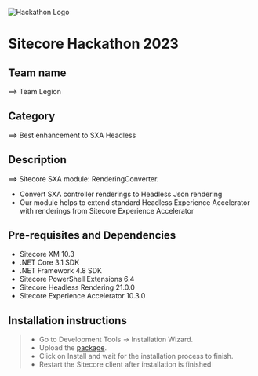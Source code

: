 ![Hackathon Logo](docs/images/hackathon.png?raw=true "Hackathon Logo")

# Sitecore Hackathon 2023

## Team name

⟹ Team Legion

## Category

⟹ Best enhancement to SXA Headless

## Description

⟹ Sitecore SXA module: RenderingConverter.

-   Convert SXA controller renderings to Headless Json rendering
-   Our module helps to extend standard Headless Experience Accelerator with renderings from Sitecore Experience Accelerator

## Pre-requisites and Dependencies

-   Sitecore XM 10.3
-   .NET Core 3.1 SDK
-   .NET Framework 4.8 SDK
-   Sitecore PowerShell Extensions 6.4
-   Sitecore Headless Rendering 21.0.0
-   Sitecore Experience Accelerator 10.3.0

## Installation instructions

> - Go to Development Tools -> Installation Wizard.
> - Upload the [package](/docs/ModuleConvertor.zip).
> - Click on Install and wait for the installation process to finish.
> - Restart the Sitecore client after installation is finished
